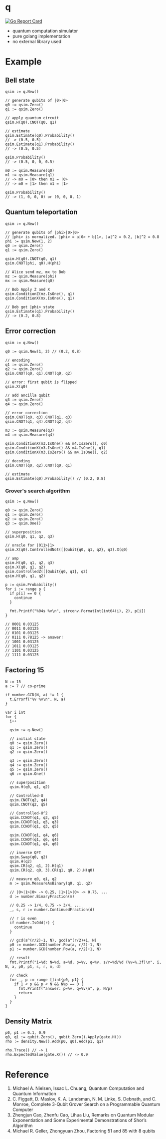 # q

[![Go Report Card](https://goreportcard.com/badge/github.com/itsubaki/q?style=flat-square)](https://goreportcard.com/report/github.com/itsubaki/q)

- quantum computation simulator
- pure golang implementation
- no external library used

# Example

## Bell state

```golang
qsim := q.New()

// generate qubits of |0>|0>
q0 := qsim.Zero()
q1 := qsim.Zero()

// apply quantum circuit
qsim.H(q0).CNOT(q0, q1)

// estimate
qsim.Estimate(q0).Probability()
// -> (0.5, 0.5)
qsim.Estimate(q1).Probability()
// -> (0.5, 0.5)

qsim.Probability()
// -> (0.5, 0, 0, 0.5)

m0 := qsim.Measure(q0)
m1 := qsim.Measure(q1)
// -> m0 = |0> then m1 = |0>
// -> m0 = |1> then m1 = |1>

qsim.Probability()
// -> (1, 0, 0, 0) or (0, 0, 0, 1)
```

## Quantum teleportation

```golang
qsim := q.New()

// generate qubits of |phi>|0>|0>
// |phi> is normalized. |phi> = a|0> + b|1>, |a|^2 = 0.2, |b|^2 = 0.8
phi := qsim.New(1, 2)
q0 := qsim.Zero()
q1 := qsim.Zero()

qsim.H(q0).CNOT(q0, q1)
qsim.CNOT(phi, q0).H(phi)

// Alice send mz, mx to Bob
mz := qsim.Measure(phi)
mx := qsim.Measure(q0)

// Bob Apply Z and X
qsim.ConditionZ(mz.IsOne(), q1)
qsim.ConditionX(mx.IsOne(), q1)

// Bob got |phi> state
qsim.Estimate(q1).Probability()
// -> (0.2, 0.8)
```

## Error correction

```golang
qsim := q.New()

q0 := qsim.New(1, 2) // (0.2, 0.8)

// encoding
q1 := qsim.Zero()
q2 := qsim.Zero()
qsim.CNOT(q0, q1).CNOT(q0, q2)

// error: first qubit is flipped
qsim.X(q0)

// add ancilla qubit
q3 := qsim.Zero()
q4 := qsim.Zero()

// error correction
qsim.CNOT(q0, q3).CNOT(q1, q3)
qsim.CNOT(q1, q4).CNOT(q2, q4)

m3 := qsim.Measure(q3)
m4 := qsim.Measure(q4)

qsim.ConditionX(m3.IsOne() && m4.IsZero(), q0)
qsim.ConditionX(m3.IsOne() && m4.IsOne(), q1)
qsim.ConditionX(m3.IsZero() && m4.IsOne(), q2)

// decoding
qsim.CNOT(q0, q2).CNOT(q0, q1)

// estimate
qsim.Estimate(q0).Probability() // (0.2, 0.8)
```

### Grover's search algorithm

```golang
qsim := q.New()

q0 := qsim.Zero()
q1 := qsim.Zero()
q2 := qsim.Zero()
q3 := qsim.One()

// superposition
qsim.H(q0, q1, q2, q3)

// oracle for |011>|1>
qsim.X(q0).ControlledNot([]Qubit{q0, q1, q2}, q3).X(q0)

// amp
qsim.H(q0, q1, q2, q3)
qsim.X(q0, q1, q2)
qsim.ControlledZ([]Qubit{q0, q1}, q2)
qsim.H(q0, q1, q2)

p := qsim.Probability()
for i := range p {
  if p[i] == 0 {
    continue
  }

  fmt.Printf("%04s %v\n", strconv.FormatInt(int64(i), 2), p[i])
}

// 0001 0.03125
// 0011 0.03125
// 0101 0.03125
// 0111 0.78125 -> answer!
// 1001 0.03125
// 1011 0.03125
// 1101 0.03125
// 1111 0.03125
```

## Factoring 15

```golang
N := 15
a := 7 // co-prime

if number.GCD(N, a) != 1 {
  t.Errorf("%v %v\n", N, a)
}

var i int
for {
  i++

  qsim := q.New()

  // initial state
  q0 := qsim.Zero()
  q1 := qsim.Zero()
  q2 := qsim.Zero()

  q3 := qsim.Zero()
  q4 := qsim.Zero()
  q5 := qsim.Zero()
  q6 := qsim.One()

  // superposition
  qsim.H(q0, q1, q2)

  // Controlled-U
  qsim.CNOT(q2, q4)
  qsim.CNOT(q2, q5)

  // Controlled-U^2
  qsim.CCNOT(q1, q3, q5)
  qsim.CCNOT(q1, q5, q3)
  qsim.CCNOT(q1, q3, q5)

  qsim.CCNOT(q1, q4, q6)
  qsim.CCNOT(q1, q6, q4)
  qsim.CCNOT(q1, q4, q6)

  // inverse QFT
  qsim.Swap(q0, q2)
  qsim.H(q2)
  qsim.CR(q2, q1, 2).H(q1)
  qsim.CR(q2, q0, 3).CR(q1, q0, 2).H(q0)

  // measure q0, q1, q2
  m := qsim.MeasureAsBinary(q0, q1, q2)

  // |0>|1>|0> -> 0.25, |1>|1>|0> -> 0.75, ...
  d := number.BinaryFraction(m)

  // 0.25 -> 1/4, 0.75 -> 3/4, ...
  _, s, r := number.ContinuedFraction(d)

  // r is even
  if number.IsOdd(r) {
    continue
  }

  // gcd(a^(r/2)-1, N), gcd(a^(r/2)+1, N)
  p0 := number.GCD(number.Pow(a, r/2)-1, N)
  p1 := number.GCD(number.Pow(a, r/2)+1, N)

  // result
  fmt.Printf("i=%d: N=%d, a=%d. p=%v, q=%v. s/r=%d/%d (%v=%.3f)\n", i, N, a, p0, p1, s, r, m, d)

  // check
  for _, p := range []int{p0, p1} {
    if 1 < p && p < N && N%p == 0 {
      fmt.Printf("answer: p=%v, q=%v\n", p, N/p)
      return
    }
  }
}
```

## Density Matrix

```golang
p0, p1 := 0.1, 0.9
q0, q1 := qubit.Zero(), qubit.Zero().Apply(gate.H())
rho := density.New().Add(p0, q0).Add(p1, q1)

rho.Trace() // -> 1
rho.ExpectedValue(gate.X()) // -> 0.9
```

# Reference

1. Michael A. Nielsen, Issac L. Chuang, Quantum Computation and Quantum Information
2. C. Figgatt, D. Maslov, K. A. Landsman, N. M. Linke, S. Debnath, and C. Monroe, Complete 3-Qubit Grover Search on a Programmable Quantum Computer
3. Zhengjun Cao, Zhenfu Cao, Lihua Liu, Remarks on Quantum Modular Exponentiation and Some Experimental Demonstrations of Shor’s Algorithm
4. Michael R. Geller, Zhongyuan Zhou, Factoring 51 and 85 with 8 qubits
